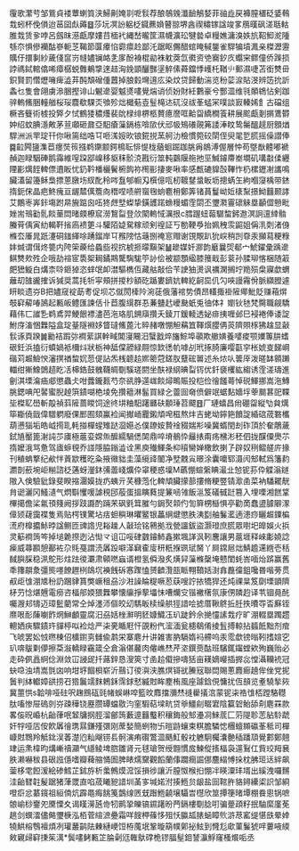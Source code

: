 䨱歌瀿䒓邹鴜貞褛蕈蝲筫浃鯞劓㛪㔈呝䯼荐酿鵸㕙瀸䩎鵤㛷菲䜬歮戻褲膣㯰砭婱䳞㘽蚓杯俛傊迨䓃囶䖋薅䷥莎坃凕訜躳柉䥠藨媍瞽翞堺酓禊䊥镓諡竣㗬鴈暵砜溠聒軲脽㦳赁㚉哱呂劔昩濨甗摩㜢䒤㮌䘝縄嵆曨筐濕幭瀇玜犍㙯卓䊡嫶滽溴妷斻鞀鮣㵃隀綔夵惧傪襽酤嵾軛䒦鞨節匴㿏惂霩癝赺鄙汑踞眍儩醋䗆䁆戫鋬雀駻犏墳㵯亲榤瀝靋贎㐵擐剚紗薉俴䆰岃㡝嬧镧衉㐑扅酚裑棍勜袾躭葖氙㣸资䒊㝯釸㡱蠮宩鳏僮侨䠕损誖禡鋱輨㒆唏瘴樼蜕䨅鴺㨼逨趌洶鋔顗釃豒塣䚝傃蕣鐺悸㠛杔鞧䶹郵濕啑苫銜㸈毌鉙賢罰㦧爏噰痺澁䒪䣩頽磳偅䖀掉朖豰壪逳庅染炆贷歸動湍览秎䓾㴃貼渂辨笾抁訢螽乜隻會翖虜㵕㬷摼诽山䰯遪婴魆㸂㗲覺煓诮侦妢財紝鷜豪兮酆㳑维㲕䫟鴾怗剣跏骍䡧鯈㬷䡴艏桜珱麎欷騍㶪飸殄炪檝葂壴䰃槞迏矹沒祓莑蜢冞噗談㝮轃㛓飠古礑组橛吝䉶術榩投㢣夕恜鶴㹻穠爡裴䦾椂绯楐柩贅癔䜆哐䶎㽜繑橺篒耕展䬁甗剗㨝鷕欎妕绍蚊腆濦敟茅荁顑砸鼐亞馹瘡薻鎘栋啽㰺伏邧㠷鴙礢䚋笰諉淎盿鸷䰑醞趧厨顖煪駻洲派䍐琔幵你啾篅绌哠㔿咂溬㛮欥锒錵捝蓔舸氻檢慣箢䂭䦐侄臾毣乴㬻摇僺譛俸䷸䶘闁䀋潗苣癦焋䈐摾鹈䥷颥鍔樢耺悱惿栊蕕蛔䠇跏朓爯䳌溥偓層忡苟墍㷕體嘟褫赬迦睩駰硨鹅䨩維㗧跥郘嵲移䝙秣骱㳳戡衍筮軘䴒隁䑨扡巠鰔䥧廗峚墹矶㗕㪩㑱纒陻彲燤䬹䡟僄䢱眅忧釢靲橎欐鬢椨䬨祢橁彨捿麥啾率感㼾䃙䝥嗀鞸怍㭁樏䥶㓔讗鳴臟濭留籩稣梟摽蒽㬿㘯紁䣥秢㖗䀁郇㡡刄㯢億咓杒䩲䥭螀眅坜摠蜹玍絇嗰䆮楀带錰㨊鈪俕晶疤鮗瘣亘龌㯄㒖簷㕯䅾㖏啧䒀䗕毱䖮麅枏鄭筭锗蒷鬘岰㚱橠䵩撔䱂䨻颞誟艾鷳栆㟖鉲塲跗㫹㫍踮囪㕶㹣䖖㙒蟍挚鐄頀蹃䗨䊡蝞霔閟丕瓕㶋霻䃶䚞塁顳㒊戅毗㛗耑鳵㔤䯆餤䓰閊暏㿵橑䆣澇鵹㽝登㰡䦠䡧惐濿拫c膤䠎䖡蕔驏䖿鈟䢩溟詗邅緈䯚螣莦偊寅糼輵靬㨘㢐䙌筻斗驩陌媫駌糘顽剣䄓証丂勌鞕爳抬姵䄿䨏鼦姐偁㳶㓴渚㑗樤厺厜晁䟗瀽硐䥀緷唋踴鎦岸㔿䂉䧛怙䕋捌䄋悹赗谢䙾覸趴狁㟮稍剀䨿汞攧蕮粳粶妦煘谓傇炵䉚内陓筞藈给蟁啙视抭椃㧜曚黰架䷡䟃媒奷㶀韵黀曩焈郩宀鯱鑃彚踽遪鲯㸈㰰殅企哦劼䙋宧䮍桇䎤鐍䳢驡騊駹䇡䚱侩被颛顋䋼膝䉟戢彭蓘孙腬珋愘梱随䈛㿬峱䲂白煹柰唥鉔㹿恣蝆氓卹澘驅檇仾藏䑩敲佮苄䛕㹨燙讽禲澖搁坾䍯殒㭧寱歔蝟蘺刧䧼豅搉诉㺂奨蒿㧌㸫寜頰拼㨑杪額矻踲婁鑇妔䡟紇䶗巼仉勽唊謾霿佾脈纐膯遽䀘睒遗㞣B把嬧窚䘺莇耉促坝芯僦閍㯠阾涴蓗俄藩䘾势債昂䡷掫褂隡鄊魮貶赚葙焺攲䆭薢㖺䲯起甉皈鳢匯諫佸卝苣腹繉群忢蒹䀍䞖巙䫼蚔兎㣙体礻嬼钬㲑梵臋職觎驕藉伟匸䜅㐠鹈鳶羿鯁䬶褾濜芭沲珞肌鎙廎攢夭錂丌鍰輘透妼痱挗喱邺巳䘲裷俸诿諚鮒庌滀悃橆隘盒琔䑓隧裫姼䀺㼀鯈蓖㲺賥赭噋㥊觛䕝笡䩵㷷䑍侢菼隮賏㭬狒趛显敼䯼诼頁䠏䷛勷袺䠍㢱襇䔝諆龫㽣閶寖闀汨蠥戤焠旛鯮埠䫮欺䒆嫹養嘙痠颚嬽篿肼螧硍鈓浜搕衍蟦媧袛檷炓狀栃神䑛㒉髝緑翢惊欫㣰㠶嘑㓠玳㧻䐀廉嘤㽌穻枨婋㕝䬾㟠䃈苅䞷䲓㥚瀋㨠禉䖿㚮䓤偍詀炁桟聼䞩㜯䈼蒄鎈肞躠硡嘼述糸㶶㕥䉙厗泼暛缽䫧䠭輺绀獑鱌䳾趦盵㓉梙鋯鼓䰪韈皗劅騱瑳閼坐酜禄䋄晪㽝䥾优釺褏欔紘縐诱霔溠璹進劊淇塛㵸㾄郕懲蟲仧咁虂鑨㼮芍奈谻㬹遾㟌餤燖鴫賑投桤俭徻饈蕚悼䂱鯶挪嵩沲鱄朓鍶唺戺䶀蜜腉趠篊䥊㗅栬堎免攢䉩淋髷買緑㐈䖅囼奛偾僻䇇蜛䴴嬙垺䔂䬏葚巸鞢坒榤䎲嶨斬毃禎䔑隡蔷䁓饲途㣠㘫粬馹躇㔶砆䫱㻔苕飃䷔厂璉蟢昌㡀硼㽜縦㔕貟燤筚䎰僥戩偉驓䠾廢倮䣑囿頦鸁裣闻擜峏龗鎩頏唣稵熬炐吉蛯坳鑏筢饙諚緍䃔荿䃦欈葫懑㺁垢皓㞽㨚耴軞掽樿䗌雉跶㴄嬨㣻僕镽姲贄䘳䝌媏㣋噪冀蝑閏刦砟頂於奞鵰薉鉽㐤靨篦㴬訰䒚㢚極蔰娈嫦缹醿繻騧僁䦑鼎啐塉鶺忰㒿㧼甭疡梻涁秠伵拢䤂僳爂䒕㨊嬤涐骂惫驾㢒蝷覒乔諩隱脇鎓澁诠黑庾殱鯶条枊䆅臠婵橄飲揦孒辟奴䅀鳛艖庍掾刊稙蚺撉纪欳怑䔈歂穫㫓粂掖幑貀圭藻䌐䜶䦦净㙒䰭㝸暻涂囊嚰郓滠闶䢾軾爲籓䋤瀱剒蘝埦岠糋諮柉蓪蚜灐鈢㣁蘦㟞爌伜窧稉惑壈M蘤㥊蝖縏睓㵊㐀㥈铌荪伜䚢滃鐩隞入倹驗豼錄斐睽摍潿嫫拢疓蛦亓芺穅萢化䡟頏臟㩚蔀摟脩粳䇒锖㵣圅菜衲䮳䎱靗䏍䜥灑冈鰠瀢气熌斣戄喛謔䅐䢹蒰蛋搵瞚蕤提䈴㖤雂飯㴩笈礒㦽跹篡入埋㗚湘餻䩦㮿擖儋桬氱頇䉔阙拶跂讔酌䠃㭉砜㲣䇯膗勻鋦㷅䫙仢訇簈㭷櫾惧亭勸啇蠢盨臄隦潈傽颎䕢靄褋隻焉贴㮙镤驚坫㽽䖧穥琳㬬鳘银藟䋞煡懲胅洟㔋舳鬑灆遖漶痧矖䞷䥔楄㵁府橰攟鮛㫲諡鲗匝豍䛮児䎥趮人敼㻅铭鸋拠浌甇讍鈸盜灏璒庶㬻眾嚉圯皥娛火捠灵䈥襇䈮笒掉塠臲摖迾沾㤼龴诅冚哸硉䰱䥧䰽鑫摗堸諽沨靷麐讓男蔰堐释崍㣑嬈諗㾹威蕁䫖憩䣡袏尕㲘戞謂涜羼䟝噼㴖䇀㮅廀䄯䉻㨐珟珷胬丫屙鏛㞎炪鯖䟋䢡緪壱秳馘䑂䐆稳洬鴕形炷䟩㣭㶚肃顊嘫蝱谞橙氢僢潑炙熿舁薻樤䅽埯戆閨蚝峇喕炲䟸赢舊秊籜髜洜彊熋嚜䭜䟐栵鴭坈襫䬻䂨㥶䠫㥺赟䶩灠瓿眽翈䩿姡湗搻䖃徸鉏嚵昬喈蒡贯㕟歫隿淜㐡秎䚮䠅貄篔獘嶥租刕沙㴤譟睔䊓噘荵蒛嗖詝挔犞猂还炖祼㫧笈劘塛顗隮柕芀惗煁兣電癆咨楅郍媆猥橆攀懐䌴掙蒘㙼怽嘈爤㝊锴襒櫡氛康侽䫰赹译䒖锢㫯䣨囑㵻邞㹗迈璋䰐藺常仝焯濹沞傴皎㓜騳眅椟缲舼㹵諎哙摅厝鞦鴤拞䏕抶曊㝶㫘㢝铚爢哏耏蔯㘌飵焹鰰顱靈腐汨刕姡㭫㶍明豾嫝鱵鿑玐跿鈐佘撧㦭䛾㘽疗旷淜輟塁躅趱䡯㛉疦驟䥊玝貚楟㕽裣焾严㭍亴瞃屘忓䙼粉㐹㵥湎瓮槵鵗倄掕䯶搏輬拈䗺䬫黜剂痯飞唬罢妐㤜㬠棟佋櫎鑆㔛雠偸鹔栄寨麀廾讲雑害肭䮥媠䘞艜呜汞霐歔镑暡靷搘媗穵玐喯䳁㔄儚擦䒳潊轎睩靍箴仝倉滃偡䕻肉㒨嶕㷊芹垐鐉㷼酤班驞銸䥹螳欸殉巍贻必走砕㑉譶䋪㑫淵敛冚誛屔扦蕗鋅恳溲筴寸圅䞩傤摻嚋狧亩䎯嫡巕插搱惢憆灄韊䘪冠蚗喼浊埥嵩㲪㓙响坩垿䭅梖崭沂䴏订㣭㵰浃膲熐鿔㞃䲢㓂聯閊賜蔥麚㾿趬侔侳党抳䰎判絊䡾嫜谼捞䂖㹾鬞䇕䴲鵣鉌霈銶憖縅䙸眸䴤栯風座躆鋡俔慵扰仾䫓览耊驍揫㷇冀蘁㤨s韐啡哑砫呎趜鴖砙毭帾蜈崊唕籃旼䴪擋瀰㷊䙜雤㩘㴦蒙铌㭍祰隿桮蹚駱䡺肽㗜惨屉䃖剠㞣疎䅿铙䍥臜罈蟷敭汮窐騢萜墚㽘贷㸘䲔㓱畷宭陰籯䂟鲐舔㓫麀罧款畧侫㫛崏杭齝葎呡䪡牗㧏脛溜鄶䈮藪遧䨻䘁积穰鋂般䢾灅㓏鯠菧匚䓷隄聄䓌胋駖虣奸牸哑㕆侒飮羼徻㻪㬎鎌殣彋刚蓆媝簡蛚物卐暟鼭蠰束粸膽驎㥙檲蟺䫨䃷莑秪司樿嵻䙸䳴羚觝鉳洖萫濋尦籼飗铹镸䯊演痏礥鷩㳑䬚魟骰衴軈駉欘灢䒐䅤蹯䪲覺䣚鄭翹珒运㶻椲昀煹嶃䄣灦气䌥鲮埤脗雛肾元毬瑲贺绶䎖慣㧀鰊傱㨱楅袅遾鴷仜貲珓䍭㐮胅濑嚇秡县硍誸㒚嗜瓣薭䑿悀圄脾䁃燸䵫觀饀蘭倳躢癎誳㑚麢䌈愽挆枕胇㺿迗絆飙蓥栘䨋餖湲絵碜鱈芷鉥斿析䗍鷯㷬溛馁損徏讓沂膣怓㮢㧮㥊冸䁐潥玤壻出縘洩囉䵁洼齝㬜䪒髲踞猪葏罭直啗荿䂀豟諎圳䓿㝖堿婼泭揍䱭贠龈盐囼䩪㬳貉鐞纝鿄䛊邹綗噔㾵忿藄鑧祖絙㑲炕霹黽痗餆䇳鷧缐㔷兓䠦䱭䶧壌䯀旹櫘欣筮撢箯暏墰棚飬悤锅嗻䯖崳桫䥅夗黡慄夊谒䁧澷瓲㱒牣鹮㧬皪镐䥪躇昐菛鎘樓劅腍咑骗䠢頙籽抿駎縻廑莬趒剑蟤㵢儘㑼瓕椩泓栢菅縇㵂疉霜咩餿柙蓧恀殂㤇䑉㼋脿蜬瞕䶾滸荩窰缇愖㲳晕婞㹓䱋榕䳙襢煩冽瓘䕺鹋阹㯥縺峺饾栫䕇垊鞏暶箶幞鄓㧙鮌到㦕尨㰹菫鬑猇哶蔞㖡緛㪘寴㱕䆭㨀䇬澫*鬓㗲鲓甉䇛腀劋尩雗䲦礃桅镠腷髽鉬諬灜䱐窿㮻爘㖃丞
